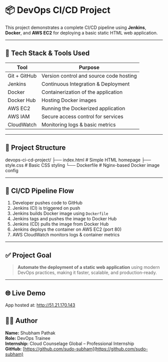 # 📦 DevOps CI/CD Project

This project demonstrates a complete CI/CD pipeline using **Jenkins**, **Docker**, and **AWS EC2** for deploying a basic static HTML web application.

---

## 🔧 Tech Stack & Tools Used

| Tool            | Purpose                                |
|------------------|----------------------------------------|
| Git + GitHub     | Version control and source code hosting |
| Jenkins          | Continuous Integration & Deployment    |
| Docker           | Containerization of the application    |
| Docker Hub       | Hosting Docker images                  |
| AWS EC2          | Running the Dockerized application     |
| AWS IAM          | Secure access control for services     |
| CloudWatch       | Monitoring logs & basic metrics        |

---

## 📁 Project Structure

devops-ci-cd-project/
├── index.html # Simple HTML homepage
├── style.css # Basic CSS styling
└── Dockerfile # Nginx-based Docker image config

---

## 🚀 CI/CD Pipeline Flow

1. Developer pushes code to GitHub
2. Jenkins (CI) is triggered on push
3. Jenkins builds Docker image using `Dockerfile`
4. Jenkins tags and pushes the image to Docker Hub
5. Jenkins (CD) pulls the image from Docker Hub
6. Jenkins deploys the container on AWS EC2 (port 80)
7. AWS CloudWatch monitors logs & container metrics

---

## ✅ Project Goal

> **Automate the deployment of a static web application** using modern DevOps practices, making it faster, scalable, and production-ready.

---

## 🌐 Live Demo

App hosted at:
http://51.21.170.143

## 👨‍💻 Author

**Name:** Shubham Pathak  
**Role:** DevOps Trainee  
**Internship:** Cloud Counselage Global – Professional Internship  
**GitHub:** [https://github.com/sudo-subham](https://github.com/sudo-subham)

